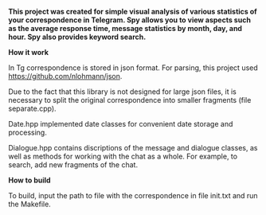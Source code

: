 **This project was created for simple visual analysis of various statistics of your correspondence in Telegram. Spy allows you to view aspects such as the average response time, message statistics by month, day, and hour. Spy also provides keyword search.** 

**How it work**

In Tg correspondence is stored in json format. For parsing, this project used https://github.com/nlohmann/json.

Due to the fact that this library is not designed for large json files, it is necessary to split the original correspondence into smaller fragments (file separate.cpp).

Date.hpp implemented date classes for convenient date storage and processing.

Dialogue.hpp contains discriptions of the message and dialogue classes, as well as methods for working with the chat as a whole. For example, to search, add new fragments of the chat.

**How to build**

To build, input the path to file with the correspondence in file init.txt and run the Makefile.
